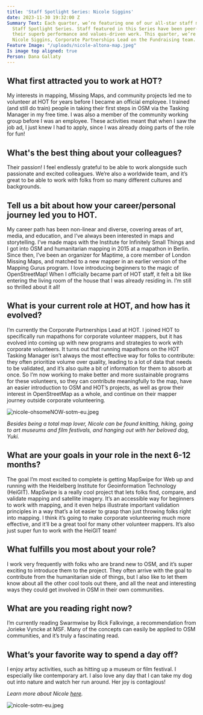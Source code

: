 ```yaml
---
title: 'Staff Spotlight Series: Nicole Siggins'
date: 2023-11-30 19:32:00 Z
Summary Text: Each quarter, we’re featuring one of our all-star staff members in a
  Staff Spotlight Series. Staff featured in this Series have been peer-nominated for
  their superb performance and values-driven work. This quarter, we’re spotlighting
  Nicole Siggins, Corporate Partnerships Lead on the Fundraising team.
Feature Image: "/uploads/nicole-altona-map.jpeg"
Is image top aligned: true
Person: Dana Gallaty
---
```


## What first attracted you to work at HOT?

My interests in mapping, Missing Maps, and community projects led me to volunteer at  HOT for years before I became an official employee. I trained (and still do train) people in taking their first steps in OSM via the Tasking Manager in my free time. I was also a member of the community working group before I was an employee. These activities meant that when I saw the job ad, I just knew I had to apply, since I was already doing parts of the role for fun!

## What's the best thing about your colleagues?

Their passion! I feel endlessly grateful to be able to work alongside such passionate and excited colleagues. We’re also a worldwide team, and it’s great to be able to work with folks from so many different cultures and backgrounds.

## Tell us a bit about how your career/personal journey led you to HOT. 

My career path has been non-linear and diverse, covering areas of art, media, and education, and I’ve always been interested in maps and storytelling. I’ve made maps with the Institute for Infinitely Small Things and I got into OSM and humanitarian mapping in 2015 at a mapathon in Berlin. Since then, I’ve been an organizer for Maptime, a core member of London Missing Maps, and matched to a new mapper in an earlier version of the Mapping Gurus program. I love introducing beginners to the magic of OpenStreetMap! When I officially became part of HOT staff, it felt a bit like entering the living room of the house that I was already residing in. I’m still so thrilled about it all!

## What is your current role at HOT, and how has it evolved? 

I’m currently the Corporate Partnerships Lead at HOT. I joined HOT to specifically run mapathons for corporate volunteer mappers, but it has evolved into coming up with new programs and strategies to work with corporate volunteers. It turns out that running mapathons on the HOT Tasking Manager isn’t always the most effective way for folks to contribute: they often prioritize volume over quality, leading to a lot of data that needs to be validated, and it’s also quite a bit of information for them to absorb at once. So I’m now working to make better and more sustainable programs for these volunteers, so they can contribute meaningfully to the map, have an easier introduction to OSM and HOT’s projects, as well as grow their interest in OpenStreetMap as a whole, and continue on their mapper journey outside corporate volunteering.

![nicole-ohsomeNOW-sotm-eu.jpeg](/uploads/nicole-ohsomeNOW-sotm-eu.jpeg)

*Besides being a total map lover, Nicole can be found knitting, hiking, going to art museums and film festivals, and hanging out with her beloved dog, Yuki.*

## What are your goals in your role in the next 6-12 months?

The goal I’m most excited to complete is getting MapSwipe for Web up and running with the Heidelberg Institute for Geoinformation Technology (HeiGIT). MapSwipe is a really cool project that lets folks find, compare, and validate mapping and satellite imagery. It’s an accessible way for beginners to work with mapping, and it even helps illustrate important validation principles in a way that’s a lot easier to grasp than just throwing folks right into mapping. I think it’s going to make corporate volunteering much more effective, and it’ll be a great tool for many other volunteer mappers. It’s also just super fun to work with the HeiGIT team!

## What fulfills you most about your role?

I work very frequently with folks who are brand new to OSM, and it’s super exciting to introduce them to the project. They often arrive with the goal to contribute from the humanitarian side of things, but I also like to let them know about all the other cool tools out there, and all the neat and interesting ways they could get involved in OSM in their own communities.

## What are you reading right now?

I’m currently reading Swarmwise by Rick Falkvinge, a recommendation from Jorieke Vyncke at MSF. Many of the concepts can easily be applied to OSM communities, and it’s truly a fascinating read. 

## What’s your favorite way to spend a day off? 

I enjoy artsy activities, such as hitting up a museum or film festival. I especially like contemporary art. I also love any day that I can take my dog out into nature and watch her run around. Her joy is contagious!

*Learn more about Nicole [here](https://www.hotosm.org/people/nicole-siggins/).*

![nicole-sotm-eu.jpeg](/uploads/nicole-sotm-eu.jpeg)